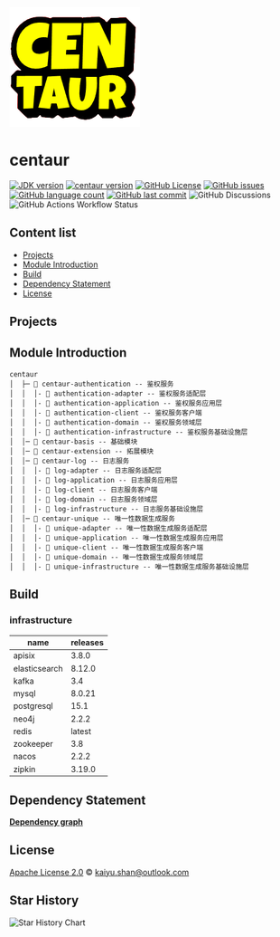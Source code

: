 ![centaur](./logo.png)

# centaur

[![JDK version](https://img.shields.io/badge/JDK-21+-green.svg)](https://www.oracle.com/java/technologies/javase/jdk17-archive-downloads.html)
[![centaur version](https://img.shields.io/badge/centaur-1.0.0--SNAPSHOT-brightgreen)](https://github.com/conifercone/centaur)
[![GitHub License](https://img.shields.io/github/license/conifercone/centaur)](https://github.com/conifercone/centaur)
[![GitHub issues](https://img.shields.io/github/issues/conifercone/centaur)](https://github.com/conifercone/centaur)
[![GitHub language count](https://img.shields.io/github/languages/count/conifercone/centaur)](https://github.com/conifercone/centaur)
[![GitHub last commit](https://img.shields.io/github/last-commit/conifercone/centaur/develop)](https://github.com/conifercone/centaur)
![GitHub Discussions](https://img.shields.io/github/discussions/conifercone/centaur)
![GitHub Actions Workflow Status](https://img.shields.io/github/actions/workflow/status/conifercone/centaur/dependency-submission.yml)

## Content list

- [Projects](#Projects)
- [Module Introduction](#module-introduction)
- [Build](#Build)
- [Dependency Statement](#dependency-statement)
- [License](#license)

## Projects

## Module Introduction

```text
centaur
│  ├─ 📂 centaur-authentication -- 鉴权服务
│  │  │- 📂 authentication-adapter -- 鉴权服务适配层
│  │  │- 📂 authentication-application -- 鉴权服务应用层
│  │  │- 📂 authentication-client -- 鉴权服务客户端
│  │  │- 📂 authentication-domain -- 鉴权服务领域层
│  │  │- 📂 authentication-infrastructure -- 鉴权服务基础设施层
│  │─ 📂 centaur-basis -- 基础模块
│  │─ 📂 centaur-extension -- 拓展模块
│  │─ 📂 centaur-log -- 日志服务
│  │  │- 📂 log-adapter -- 日志服务适配层
│  │  │- 📂 log-application -- 日志服务应用层
│  │  │- 📂 log-client -- 日志服务客户端
│  │  │- 📂 log-domain -- 日志服务领域层
│  │  │- 📂 log-infrastructure -- 日志服务基础设施层
│  │─ 📂 centaur-unique -- 唯一性数据生成服务
│  │  │- 📂 unique-adapter -- 唯一性数据生成服务适配层
│  │  │- 📂 unique-application -- 唯一性数据生成服务应用层
│  │  │- 📂 unique-client -- 唯一性数据生成服务客户端
│  │  │- 📂 unique-domain -- 唯一性数据生成服务领域层
│  │  │- 📂 unique-infrastructure -- 唯一性数据生成服务基础设施层
```

## Build

### infrastructure

| name          | releases |
|---------------|----------|
| apisix        | 3.8.0    |
| elasticsearch | 8.12.0   |
| kafka         | 3.4      |
| mysql         | 8.0.21   |
| postgresql    | 15.1     |
| neo4j         | 2.2.2    |
| redis         | latest   |
| zookeeper     | 3.8      |
| nacos         | 2.2.2    |
| zipkin        | 3.19.0   |

## Dependency Statement

[**Dependency graph**](https://github.com/conifercone/centaur/network/dependencies)

## License

[Apache License 2.0](LICENSE) © kaiyu.shan@outlook.com

## Star History

![Star History Chart](https://api.star-history.com/svg?repos=conifercone/centaur&type=Date)
